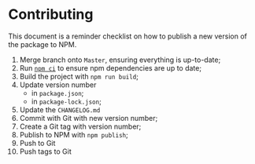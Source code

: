 # Contributing

This document is a reminder checklist on how to publish a new version of the package to NPM.

1. Merge branch onto `Master`, ensuring everything is up-to-date;
2. Run [`npm ci`](https://docs.npmjs.com/cli/v6/commands/npm-ci) to ensure npm dependencies are up to date;
3. Build the project with `npm run build`;
4. Update version number
   - in `package.json`;
   - in `package-lock.json`;
5. Update the `CHANGELOG.md`
6. Commit with Git with new version number;
7. Create a Git tag with version number;
8. Publish to NPM with `npm publish`;
9. Push to Git
10. Push tags to Git
